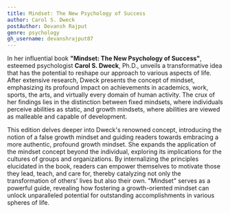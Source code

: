 ```yaml
---
title: Mindset: The New Psychology of Success
author: Carol S. Dweck
postAuthor: Devansh Rajput
genre: psychology
gh_username: devanshrajput07
---
```


In her influential book **"Mindset: The New Psychology of Success"**, esteemed psychologist **Carol S. Dweck**, Ph.D., unveils a transformative idea that has the potential to reshape our approach to various aspects of life. After extensive research, Dweck presents the concept of mindset, emphasizing its profound impact on achievements in academics, work, sports, the arts, and virtually every domain of human activity. The crux of her findings lies in the distinction between fixed mindsets, where individuals perceive abilities as static, and growth mindsets, where abilities are viewed as malleable and capable of development.

This edition delves deeper into Dweck's renowned concept, introducing the notion of a false growth mindset and guiding readers towards embracing a more authentic, profound growth mindset. She expands the application of the mindset concept beyond the individual, exploring its implications for the cultures of groups and organizations. By internalizing the principles elucidated in the book, readers can empower themselves to motivate those they lead, teach, and care for, thereby catalyzing not only the transformation of others' lives but also their own. "Mindset" serves as a powerful guide, revealing how fostering a growth-oriented mindset can unlock unparalleled potential for outstanding accomplishments in various spheres of life.